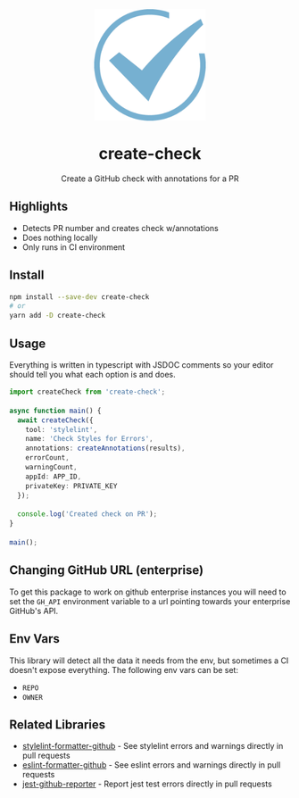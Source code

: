 <div align="center">
  <img  height="200"
    src="./logo.png">
  <h1>create-check</h1>
  <p>Create a GitHub check with annotations for a PR</p>
</div>

## Highlights

- Detects PR number and creates check w/annotations
- Does nothing locally
- Only runs in CI environment

## Install

```sh
npm install --save-dev create-check
# or
yarn add -D create-check
```

## Usage

Everything is written in typescript with JSDOC comments so your editor should tell you what each option is and does.

```ts
import createCheck from 'create-check';

async function main() {
  await createCheck({
    tool: 'stylelint',
    name: 'Check Styles for Errors',
    annotations: createAnnotations(results),
    errorCount,
    warningCount,
    appId: APP_ID,
    privateKey: PRIVATE_KEY
  });

  console.log('Created check on PR');
}

main();
```

## Changing GitHub URL (enterprise)

To get this package to work on github enterprise instances you will need to set the `GH_API` environment variable to a url pointing towards your enterprise GitHub's API.

## Env Vars

This library will detect all the data it needs from the env, but sometimes a CI doesn't expose everything. The following env vars can be set:

- `REPO`
- `OWNER`

## Related Libraries

- [stylelint-formatter-github](https://github.com/hipstersmoothie/stylelint-formatter-github) - See stylelint errors and warnings directly in pull requests
- [eslint-formatter-github](https://github.com/hipstersmoothie/eslint-formatter-github) - See eslint errors and warnings directly in pull requests
- [jest-github-reporter](https://github.com/hipstersmoothie/jest-github-reporter) - Report jest test errors directly in pull requests
